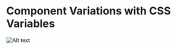 # Component Variations with CSS Variables

![Alt text](/screenshots/cssvariations.jpg?raw=true "Example")
